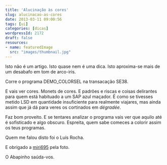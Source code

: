 ```yaml
---
title: 'Alucinação às cores'
slug: alucinacao-as-cores
date: 2013-03-11 09:00:56
tags: [ui]
categories: [dicas]
wordpressId: 2172
draft: false
resources:
- name: featuredImage
  src: "images/thumbnail.jpg"
---
```

Isto não é um artigo. Isto quase nem é uma dica. Isto aproxima-se mais de um desabafo em tom de arco-iris.

<!--more-->

Corre o programa DEMO_COLORSEL na transacação SE38.

E vais ver cores. Monets de cores. E padrões e riscas e coisas delirantes para quem está habituado a um SAP azul maçador. É como se tivesses metido LSD em quantidade insuficiente para realmente viajares, mas ainda assim que já dá para veres os cortinados em _dégradée_.

Faz bom proveito. E se tentares analizar o programa vais ver que aquilo até é sofisticado e algo obscuro. Espreita, quem sabe comeces a colorir assim os teus programas.

Quem me falou disto foi o Luís Rocha.

E obrigado a [miri695][1] pela foto.

O Abapinho saúda-vos.

   [1]: http://www.flickr.com/photos/45617397@N05/4190477130/
